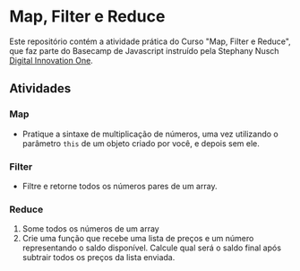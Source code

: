 # Map, Filter e Reduce

Este repositório contém a atividade prática do Curso "Map, Filter e Reduce", que faz parte do Basecamp de Javascript instruído pela Stephany Nusch [Digital Innovation One](https://github.com/stebsnusch).

## Atividades

### Map
- Pratique a sintaxe de multiplicação de números, uma vez utilizando o parâmetro `this` de um objeto criado por você, e depois sem ele.

### Filter
- Filtre e retorne todos os números pares de um array.

### Reduce
1. Some todos os números de um array
2. Crie uma função que recebe uma lista de preços e um número representando o saldo disponível. Calcule qual será o saldo final após subtrair todos os preços da lista enviada.